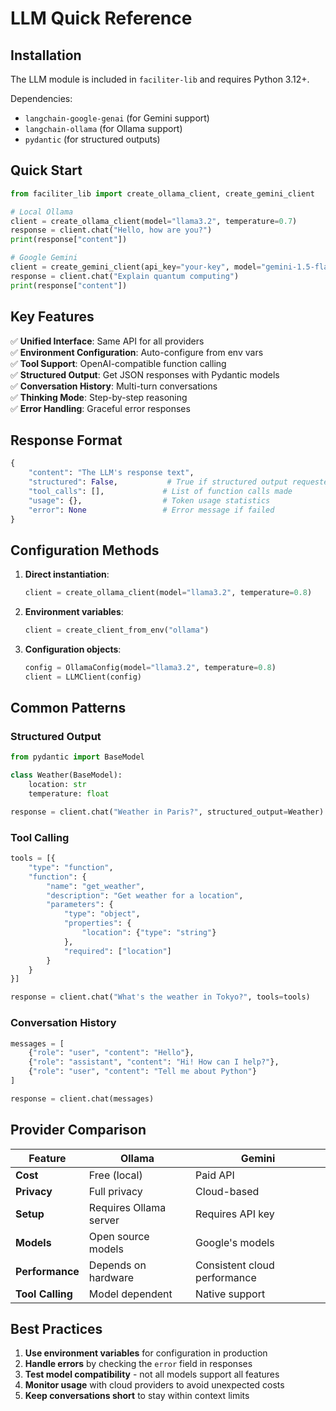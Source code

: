 # LLM Quick Reference

## Installation

The LLM module is included in `faciliter-lib` and requires Python 3.12+.

Dependencies:
- `langchain-google-genai` (for Gemini support)
- `langchain-ollama` (for Ollama support)
- `pydantic` (for structured outputs)

## Quick Start

```python
from faciliter_lib import create_ollama_client, create_gemini_client

# Local Ollama
client = create_ollama_client(model="llama3.2", temperature=0.7)
response = client.chat("Hello, how are you?")
print(response["content"])

# Google Gemini  
client = create_gemini_client(api_key="your-key", model="gemini-1.5-flash")
response = client.chat("Explain quantum computing")
print(response["content"])
```

## Key Features

✅ **Unified Interface**: Same API for all providers  
✅ **Environment Configuration**: Auto-configure from env vars  
✅ **Tool Support**: OpenAI-compatible function calling  
✅ **Structured Output**: Get JSON responses with Pydantic models  
✅ **Conversation History**: Multi-turn conversations  
✅ **Thinking Mode**: Step-by-step reasoning  
✅ **Error Handling**: Graceful error responses  

## Response Format

```python
{
    "content": "The LLM's response text",
    "structured": False,           # True if structured output requested
    "tool_calls": [],             # List of function calls made
    "usage": {},                  # Token usage statistics  
    "error": None                 # Error message if failed
}
```

## Configuration Methods

1. **Direct instantiation**:
   ```python
   client = create_ollama_client(model="llama3.2", temperature=0.8)
   ```

2. **Environment variables**:
   ```python
   client = create_client_from_env("ollama")
   ```

3. **Configuration objects**:
   ```python
   config = OllamaConfig(model="llama3.2", temperature=0.8)
   client = LLMClient(config)
   ```

## Common Patterns

### Structured Output
```python
from pydantic import BaseModel

class Weather(BaseModel):
    location: str
    temperature: float

response = client.chat("Weather in Paris?", structured_output=Weather)
```

### Tool Calling
```python
tools = [{
    "type": "function",
    "function": {
        "name": "get_weather",
        "description": "Get weather for a location",
        "parameters": {
            "type": "object",
            "properties": {
                "location": {"type": "string"}
            },
            "required": ["location"]
        }
    }
}]

response = client.chat("What's the weather in Tokyo?", tools=tools)
```

### Conversation History
```python
messages = [
    {"role": "user", "content": "Hello"},
    {"role": "assistant", "content": "Hi! How can I help?"},
    {"role": "user", "content": "Tell me about Python"}
]

response = client.chat(messages)
```

## Provider Comparison

| Feature | Ollama | Gemini |
|---------|--------|--------|
| **Cost** | Free (local) | Paid API |
| **Privacy** | Full privacy | Cloud-based |
| **Setup** | Requires Ollama server | Requires API key |
| **Models** | Open source models | Google's models |
| **Performance** | Depends on hardware | Consistent cloud performance |
| **Tool Calling** | Model dependent | Native support |

## Best Practices

1. **Use environment variables** for configuration in production
2. **Handle errors** by checking the `error` field in responses  
3. **Test model compatibility** - not all models support all features
4. **Monitor usage** with cloud providers to avoid unexpected costs
5. **Keep conversations short** to stay within context limits
